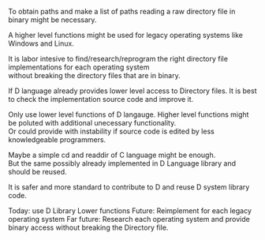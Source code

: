 To obtain paths and make a list of paths reading a raw directory file in binary might be necessary.  

A higher level functions might be used for legacy operating systems like Windows and Linux.  

It is labor intesive to find/research/reprogram the right directory file implementations for each operating system  
without breaking the directory files that are in binary.  
 


If D language already provides lower level access to Directory files.
It is best to check the implementation source code and improve it.  

Only use lower level functions of D langauge. Higher level functions might be poluted with additional unecessary functionality.  
Or could provide with instability if source code is edited by less knowledgeable programmers.

Maybe a simple cd and readdir of C language might be enough.   
But the same possibly already implemented in D Language library and should be reused.

It is safer and more standard to contribute to D and reuse D system library code.


Today: use D Library Lower functions
Future: Reimplement for each legacy operating system
Far future: Research each operating system and provide binary access without breaking the Directory file.
